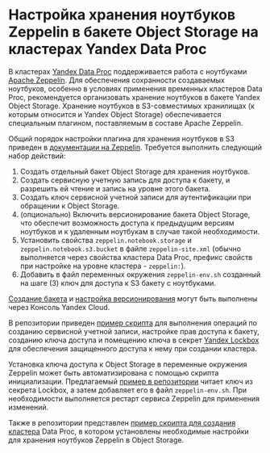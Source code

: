 # Настройка хранения ноутбуков Zeppelin в бакете Object Storage на кластерах Yandex Data Proc

В кластерах [Yandex Data Proc](https://cloud.yandex.ru/services/data-proc) поддерживается работа с ноутбуками [Apache Zeppelin](https://zeppelin.apache.org/). Для обеспечения сохранности создаваемых ноутбуков, особенно в условиях применения временных кластеров Data Proc, рекомендуется организовать хранение ноутбуков в бакете Yandex Object Storage. Хранение ноутбуков в S3-совместимых хранилищах (к которым относится и Yandex Object Storage) обеспечивается специальным плагином, поставляемым в составе Apache Zeppelin.

Общий порядок настройки плагина для хранения ноутбуков в S3 приведен в [документации на Zeppelin](https://zeppelin.apache.org/docs/0.10.1/setup/storage/storage.html#notebook-storage-in-s3). Требуется выполнить следующий набор действий:

1. Создать отдельный бакет Object Storage для хранения ноутбуков.
2. Создать сервисную учетную запись для доступа к бакету, и разрешить ей чтение и запись на уровне этого бакета.
3. Создать ключ сервисной учетной записи для аутентификации при обращении к Object Storage.
4. (опционально) Включить версионирование бакета Object Storage, что обеспечит возможность доступа к предыдущим версиям ноутбуков и к удаленным ноутбукам в случае такой необходимости.
5. Установить свойства `zeppelin.notebook.storage` и `zeppelin.notebook.s3.bucket` в файле `zeppelin-site.xml` (обычно выполняется через свойства кластера Data Proc, префикс свойств при настройке на уровне кластера - `zeppelin:`).
6. Добавить в файл переменных окружения `zeppelin-env.sh` созданный на шаге (3) ключ для доступа к S3 бакету с ноутбуками.

[Создание бакета](https://yandex.cloud/ru/docs/storage/operations/buckets/create) и [настройка версионирования](https://yandex.cloud/ru/docs/storage/operations/buckets/versioning) могут быть выполнены через Консоль Yandex Cloud.

В репозитории приведен [пример скрипта](./make_sa.sh) для выполнения операций по созданию сервисной учетной записи, настройке прав доступа к бакету, созданию ключа доступа и помещению ключа в секрет [Yandex Lockbox](https://yandex.cloud/ru/services/lockbox) для обеспечения защищенного доступа к нему при создании кластера.

Установка ключа доступа к Object Storage в переменные окружения Zeppelin может быть автоматизирована с помощью скрипта инициализации. Предлагаемый [пример в репозитории](./init_zeppelin.sh) читает ключ из секрета Lockbox, а затем добавляет его в файл `zeppelin-env.sh`. При необходимости выполняется рестарт сервиса Zeppelin для применения изменений.

Также в репозитории представлен [пример скрипта для создания кластера](./dp-zeppelin-s3.sh) Data Proc, в котором установлены необходимые настройки для хранения ноутбуков Zeppelin в Object Storage.
